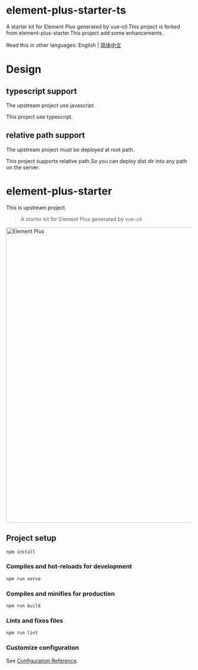 # element-plus-starter-ts
A starter kit for Element Plus generated by vue-cli.This project is forked from element-plus-starter.This project add some enhancements.

Read this in other languages: English | [简体中文](README_zh-CN.md)

# Design

## typescript support
The upstream project use javascript.

This project use typescript.

## relative path support
The upstream project must be deployed at root path.

This project supports relative path.So you can deploy dist dir into any path on the server.

# element-plus-starter
This is upstream project.

> A starter kit for Element Plus generated by vue-cli

<img width="800" alt="Element Plus" src="https://user-images.githubusercontent.com/10731096/97132438-ed09e200-1781-11eb-9296-6ac6b3eb0ccd.png">


## Project setup
```
npm install
```

### Compiles and hot-reloads for development
```
npm run serve
```

### Compiles and minifies for production
```
npm run build
```

### Lints and fixes files
```
npm run lint
```

### Customize configuration
See [Configuration Reference](https://cli.vuejs.org/config/).



